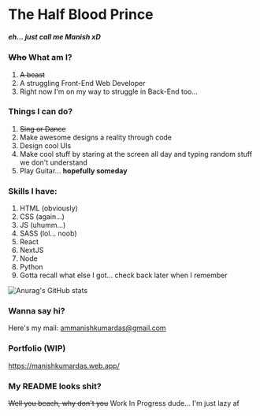 # The Half Blood Prince
##### eh... just call me Manish xD


### <del>Who</del> What am I?
1. <del>A beast</del>   
1. A struggling Front-End Web Developer
1. Right now I'm on my way to struggle in Back-End too...

### Things I can do?
1. <del>Sing or Dance</del>
1. Make awesome designs a reality through code
1. Design cool UIs
2. Make cool stuff by staring at the screen all day and typing random stuff we don't understand
3. Play Guitar... **hopefully someday**


### Skills I have:
1. HTML (obviously)
2. CSS (again...)
3. JS (uhumm...)
4. SASS (lol... noob)
5. React
6. NextJS
7. Node
8. Python
9. Gotta recall what else I got... check back later when I remember

![Anurag's GitHub stats](https://github-readme-stats.vercel.app/api?username=the-halfbloodprince&theme=midnight-purple&show_icons=true)

### Wanna say hi?
Here's my mail: ammanishkumardas@gmail.com

### Portfolio (WIP)
https://manishkumardas.web.app/

### My README looks shit?
<del>Well you beach, why don't you</del> Work In Progress dude... I'm just lazy af




